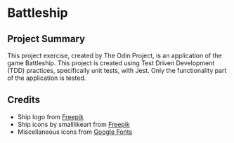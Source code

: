# Battleship

## Project Summary
This project exercise, created by The Odin Project, is an application of the game Battleship. This project is created using Test Driven Development (TDD) practices, specifically unit tests, with Jest. Only the functionality part of the application is tested.

## Credits
* Ship logo from [Freepik](https://www.freepik.com/icon/ship_4814742#fromView=search&term=ship+logo&page=1&position=62&track=ais)
* Ship icons by smalllikeart from [Freepik](https://www.freepik.com/)
* Miscellaneous icons from [Google Fonts](https://fonts.google.com/)